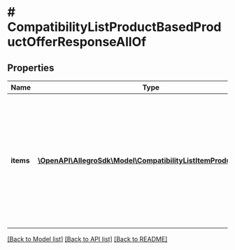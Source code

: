 # # CompatibilityListProductBasedProductOfferResponseAllOf

## Properties

Name | Type | Description | Notes
------------ | ------------- | ------------- | -------------
**items** | [**\OpenAPI\AllegroSdk\Model\CompatibilityListItemProductBased[]**](CompatibilityListItemProductBased.md) | Text representation of the compatibility list items. Provided for informational purposes only - ignored when creating (Post) or updating (Put) compatibility list in the offer. | [optional]

[[Back to Model list]](../../README.md#models) [[Back to API list]](../../README.md#endpoints) [[Back to README]](../../README.md)
